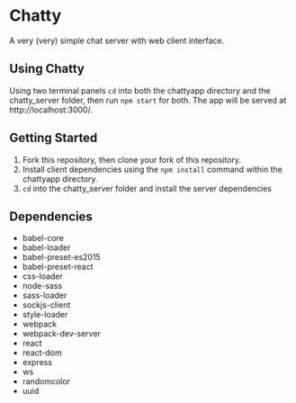 Chatty
=====================
A very (very) simple chat server with web client interface.

## Using Chatty
Using two terminal panels `cd` into both the chattyapp directory and the chatty_server folder, then run `npm start` for both. The app will be served at http://localhost:3000/.

## Getting Started
1. Fork this repository, then clone your fork of this repository.
2. Install client dependencies using the `npm install` command within the chattyapp directory.
3. `cd` into the chatty_server folder and install the server dependencies

## Dependencies
- babel-core
- babel-loader
- babel-preset-es2015
- babel-preset-react
- css-loader
- node-sass
- sass-loader
- sockjs-client
- style-loader
- webpack
- webpack-dev-server
- react
- react-dom
- express
- ws
- randomcolor
- uuid